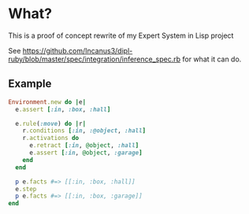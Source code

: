 # What?
This is a proof of concept rewrite of my Expert System in Lisp project

See https://github.com/Incanus3/dipl-ruby/blob/master/spec/integration/inference_spec.rb for what it can do.

## Example
```ruby
Environment.new do |e|
  e.assert [:in, :box, :hall]

  e.rule(:move) do |r|
    r.conditions [:in, :@object, :hall]
    r.activations do
      e.retract [:in, @object, :hall]
      e.assert [:in, @object, :garage]
    end
  end

  p e.facts #=> [[:in, :box, :hall]]
  e.step
  p e.facts #=> [[:in, :box, :garage]]
end
```
